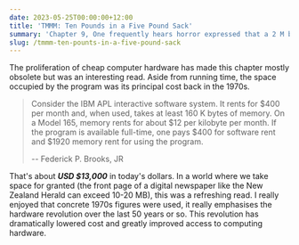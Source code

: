 ```yaml
---
date: 2023-05-25T00:00:00+12:00
title: 'TMMM: Ten Pounds in a Five Pound Sack'
summary: 'Chapter 9, One frequently hears horror expressed that a 2 M byte machine may have 400 K devoted to it''s operating system'
slug: /tmmm-ten-pounts-in-a-five-pound-sack
---
```


The proliferation of cheap computer hardware has made this chapter mostly obsolete but was an interesting read. Aside from running time, the space occupied by the program was its principal cost back in the 1970s.

>  Consider the IBM APL interactive software system. It rents for $400 per month and, when used, takes at least 160 K bytes of memory. On a Model 165, memory rents for about $12 per kilobyte per month. If the program is available full-time, one pays $400 for software rent and $1920 memory rent for using the program.
>
> -- Federick P. Brooks, JR

That's about _**USD $13,000**_ in today's dollars. In a world where we take space for granted (the front page of a digital newspaper like the New Zealand Herald can exceed 10-20 MB), this was a refreshing read. I really enjoyed that concrete 1970s figures were used, it really emphasises the hardware revolution over the last 50 years or so. This revolution has dramatically lowered cost and greatly improved access to computing hardware.